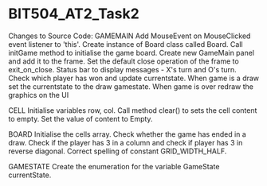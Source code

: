 # BIT504_AT2_Task2
Changes to Source Code:
GAMEMAIN
Add MouseEvent on MouseClicked event listener to 'this'.
Create instance of Board class called Board.
Call initGame method to initialise the game board.
Create new GameMain panel and add it to the frame.
Set the default close operation of the frame to exit_on_close.
Status bar to display messages - X's turn and O's turn.
Check which player has won and update currentstate.
When game is a draw set the currentstate to the draw gamestate.
When game is over redraw the graphics on the UI

CELL
Initialise variables row, col.
Call method clear() to sets the cell content to empty.
Set the value of content to Empty.

BOARD
Initialise the cells array.
Check whether the game has ended in a draw.
Check if the player has 3 in a column and check if player has 3 in reverse diagonal.
Correct spelling of constant GRID_WIDTH_HALF.

GAMESTATE
Create the enumeration for the variable GameState currentState.
